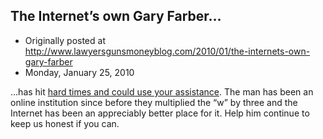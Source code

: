 ## The Internet’s own Gary Farber…

 * Originally posted at http://www.lawyersgunsmoneyblog.com/2010/01/the-internets-own-gary-farber
 * Monday, January 25, 2010

…has hit [hard times and could use your assistance](http://amygdalagf.blogspot.com/2010/01/health-care-reform-wont-save-me.html).  The man has been an online institution since before they multiplied the “w” by three and the Internet has been an appreciably better place for it.  Help him continue to keep us honest if you can.